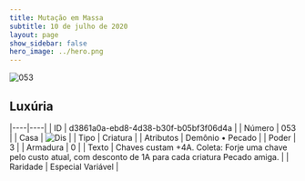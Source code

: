 ```yaml
---
title: Mutação em Massa
subtitle: 10 de julho de 2020
layout: page
show_sidebar: false
hero_image: ../hero.png
---
```


![053](https://cdn.keyforgegame.com/media/card_front/pt/479_053_5FJ5MQ9GXPFC_pt.png)

## Luxúria

|----|----|
| ID | d3861a0a-ebd8-4d38-b30f-b05bf3f06d4a |
| Número | 053 |
| Casa | ![Dis](https://archonarcana.com/images/thumb/e/e8/Dis.png/22px-Dis.png "Dis") |
| Tipo | Criatura |
| Atributos | Demônio • Pecado |
| Poder | 3 |
| Armadura | 0 |
| Texto | Chaves custam +4A.   Coleta: Forje uma chave pelo custo atual, com desconto de 1A para cada criatura Pecado amiga. |
| Raridade | Especial Variável |
